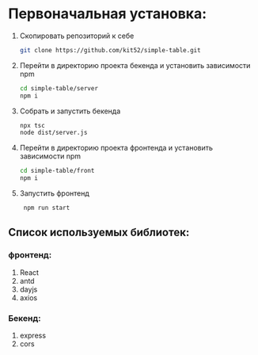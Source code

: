 # Первоначальная установка:

1. Скопировать репозиторий к себе
   ```bash
   git clone https://github.com/kit52/simple-table.git
   ```
2. Перейти в директорию проекта бекенда и установить зависимости npm
   ```bash
   cd simple-table/server
   npm i
   ```
3. Собрать и запустить бекенда
   ```bash
   npx tsc
   node dist/server.js
   ```
4. Перейти в директорию проекта фронтенда и установить зависимости npm
   ```bash
   cd simple-table/front
   npm i
   ```
5. Запустить фронтенд
   ```bash
    npm run start
   ```

## Список используемых библиотек:

### фронтенд:

1. React
2. antd
3. dayjs
4. axios

### Бекенд:

1. express
2. cors
